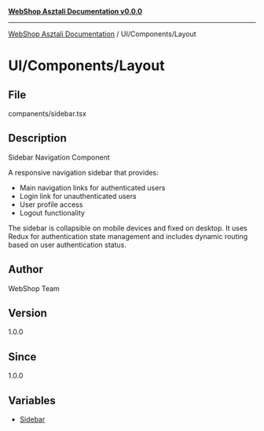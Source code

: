 [**WebShop Asztali Documentation v0.0.0**](../../../README.md)

***

[WebShop Asztali Documentation](../../../modules.md) / UI/Components/Layout

# UI/Components/Layout

## File

companents/sidebar.tsx

## Description

Sidebar Navigation Component

A responsive navigation sidebar that provides:
- Main navigation links for authenticated users
- Login link for unauthenticated users
- User profile access
- Logout functionality

The sidebar is collapsible on mobile devices and fixed on desktop.
It uses Redux for authentication state management and includes
dynamic routing based on user authentication status.

## Author

WebShop Team

## Version

1.0.0

## Since

1.0.0

## Variables

- [Sidebar](variables/Sidebar.md)
